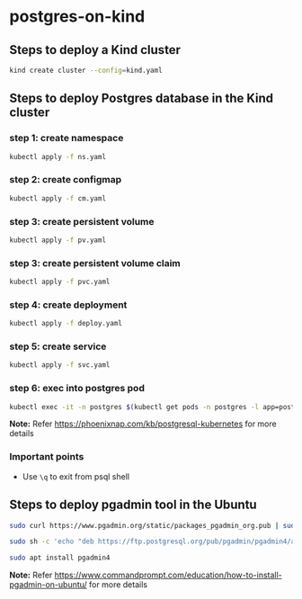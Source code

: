 # postgres-on-kind

## Steps to deploy a Kind cluster

```sh
kind create cluster --config=kind.yaml 
```

## Steps to deploy Postgres database in the Kind cluster

### step 1: create namespace

```sh
kubectl apply -f ns.yaml
```

### step 2: create configmap

```sh
kubectl apply -f cm.yaml
```

### step 3: create persistent volume

```sh
kubectl apply -f pv.yaml
```

### step 3: create persistent volume claim

```sh
kubectl apply -f pvc.yaml
```

### step 4: create deployment

```sh
kubectl apply -f deploy.yaml
```

### step 5: create service

```sh
kubectl apply -f svc.yaml
```

### step 6: exec into postgres pod

```sh
kubectl exec -it -n postgres $(kubectl get pods -n postgres -l app=postgres --output jsonpath='{.items[0].metadata.name}') --  psql -h localhost -U admin --password -p 5432 postgresdb
```

**Note:** Refer https://phoenixnap.com/kb/postgresql-kubernetes for more details

### Important points
- Use `\q` to exit from psql shell

## Steps to deploy pgadmin tool in the Ubuntu

```sh
sudo curl https://www.pgadmin.org/static/packages_pgadmin_org.pub | sudo apt-key add
```

```sh
sudo sh -c 'echo "deb https://ftp.postgresql.org/pub/pgadmin/pgadmin4/apt/$(lsb_release -cs) pgadmin4 main" > /etc/apt/sources.list.d/pgadmin4.list && apt update'
```

```sh
sudo apt install pgadmin4
```

**Note:** Refer https://www.commandprompt.com/education/how-to-install-pgadmin-on-ubuntu/ for more details


